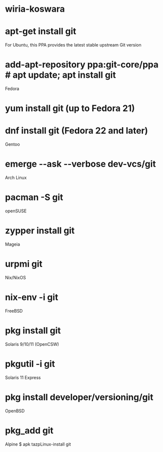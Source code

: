 # wiria-koswara
# apt-get install git
For Ubuntu, this PPA provides the latest stable upstream Git version

# add-apt-repository ppa:git-core/ppa # apt update; apt install git
Fedora
# yum install git (up to Fedora 21)
# dnf install git (Fedora 22 and later)
Gentoo
# emerge --ask --verbose dev-vcs/git
Arch Linux
# pacman -S git
openSUSE
# zypper install git
Mageia
# urpmi git
Nix/NixOS
# nix-env -i git
FreeBSD
# pkg install git
Solaris 9/10/11 (OpenCSW)
# pkgutil -i git
Solaris 11 Express
# pkg install developer/versioning/git
OpenBSD
# pkg_add git
Alpine
$ apk tazpLinux-install git
